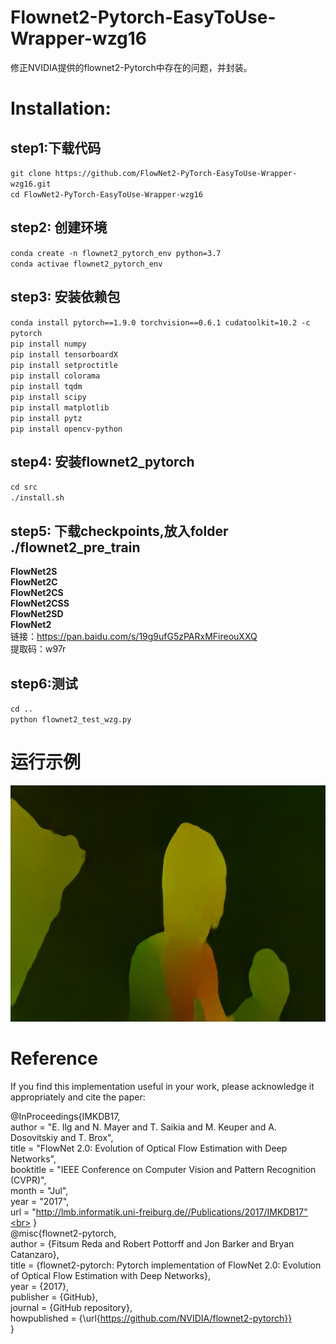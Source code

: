 # Flownet2-Pytorch-EasyToUse-Wrapper-wzg16
修正NVIDIA提供的flownet2-Pytorch中存在的问题，并封装。<br>

# Installation:
## step1:下载代码
`git clone https://github.com/FlowNet2-PyTorch-EasyToUse-Wrapper-wzg16.git` <br>
`cd FlowNet2-PyTorch-EasyToUse-Wrapper-wzg16 `

## step2: 创建环境
`conda create -n flownet2_pytorch_env python=3.7` <br>
`conda activae flownet2_pytorch_env`

## step3: 安装依赖包
`conda install pytorch==1.9.0 torchvision==0.6.1 cudatoolkit=10.2 -c pytorch` <br>
`pip install numpy` <br>
`pip install tensorboardX` <br>
`pip install setproctitle` <br>
`pip install colorama` <br>
`pip install tqdm` <br>
`pip install scipy` <br>
`pip install matplotlib` <br>
`pip install pytz` <br>
`pip install opencv-python` <br>

## step4: 安装flownet2_pytorch
`cd src` <br>
`./install.sh` <br>

## step5: 下载checkpoints,放入folder ./flownet2_pre_train 
**FlowNet2S**   
**FlowNet2C**  
**FlowNet2CS**  
**FlowNet2CSS**  
**FlowNet2SD**  
**FlowNet2**  
链接：https://pan.baidu.com/s/19g9ufG5zPARxMFireouXXQ  <br>
提取码：w97r <br>

## step6:测试
`cd .. `<br>
`python flownet2_test_wzg.py` <br>

# 运行示例
![test](https://github.com/wzg16/FlowNet2-PyTorch-EasyToUse-Wrapper-wzg16/blob/master/datasets/flow_test1.jpg)

# Reference
If you find this implementation useful in your work, please acknowledge it appropriately and cite the paper:

@InProceedings{IMKDB17,<br>
  author       = "E. Ilg and N. Mayer and T. Saikia and M. Keuper and A. Dosovitskiy and T. Brox",<br>
  title        = "FlowNet 2.0: Evolution of Optical Flow Estimation with Deep Networks",<br>
  booktitle    = "IEEE Conference on Computer Vision and Pattern Recognition (CVPR)",<br>
  month        = "Jul",<br>
  year         = "2017",<br>
  url          = "http://lmb.informatik.uni-freiburg.de//Publications/2017/IMKDB17"<br>
}<br>
@misc{flownet2-pytorch,<br>
  author = {Fitsum Reda and Robert Pottorff and Jon Barker and Bryan Catanzaro},<br>
  title = {flownet2-pytorch: Pytorch implementation of FlowNet 2.0: Evolution of Optical Flow Estimation with Deep Networks},<br>
  year = {2017},<br>
  publisher = {GitHub},<br>
  journal = {GitHub repository},<br>
  howpublished = {\url{https://github.com/NVIDIA/flownet2-pytorch}}<br>
}<br>
